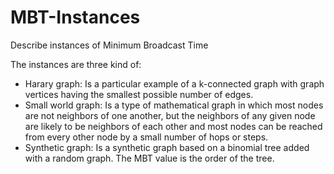 # MBT-Instances
Describe instances of Minimum Broadcast Time

The instances are three kind of:

- Harary graph: Is a particular example of a k-connected graph with graph vertices having the smallest possible number of edges.
- Small world graph: Is a type of mathematical graph in which most nodes are not neighbors of one another, but the neighbors of any given node are likely to be neighbors of each other and most nodes can be reached from every other node by a small number of hops or steps.
- Synthetic graph: Is a synthetic graph based on a binomial tree added with a random graph. The MBT value is the order of the tree.

